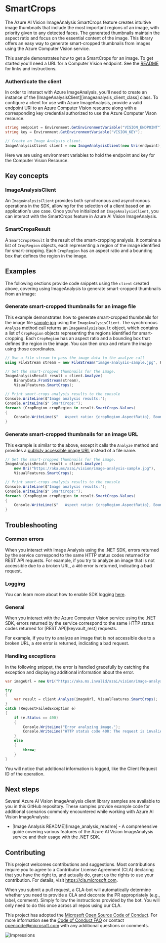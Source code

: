 # SmartCrops

The Azure AI Vision ImageAnalysis SmartCrops feature creates intuitive image thumbnails that include the most important regions of an image, with priority given to any detected faces. The generated thumbnails maintain the aspect ratio and focus on the essential content of the image. This library offers an easy way to generate smart-cropped thumbnails from images using the Azure Computer Vision service.

This sample demonstrates how to get a SmartCrops for an image. To get started you'll need a URL for a Computer Vision endpoint. See the [README](https://github.com/Azure/azure-sdk-for-net/blob/main/sdk/vision/Azure.AI.Vision.ImageAnalysis/README.md) for links and instructions.

### Authenticate the client

In order to interact with Azure ImageAnalysis, you'll need to create an instance of the [ImageAnalysisClient][imageanalysis_client_class]
class. To configure a client for use with Azure ImageAnalysis, provide a valid endpoint URI to an Azure Computer Vision resource
along with a corresponding key credential authorized to use the Azure Computer Vison resource.

```C# Snippet:ImageAnalysisAuth
string endpoint = Environment.GetEnvironmentVariable("VISION_ENDPOINT");
string key = Environment.GetEnvironmentVariable("VISION_KEY");

// Create an Image Analysis client.
ImageAnalysisClient client = new ImageAnalysisClient(new Uri(endpoint), new AzureKeyCredential(key));
```

Here we are using environment variables to hold the endpoint and key for the Computer Vision Resource.

## Key concepts

### ImageAnalysisClient

An `ImageAnalysisClient` provides both synchronous and asynchronous operations in the SDK, allowing for the selection of a client based on an application's use case. Once you've initialized an `ImageAnalysisClient`, you can interact with the SmartCrops feature in Azure AI Vision ImageAnalysis.

### SmartCropsResult

A `SmartCropsResult` is the result of the smart-cropping analysis. It contains a list of `CropRegion` objects, each representing a region of the image identified for smart-cropping. Each `CropRegion` has an aspect ratio and a bounding box that defines the region in the image.

## Examples

The following sections provide code snippets using the `client` created above, covering using ImageAnalysis to generate smart-cropped thumbnails from an image:

### Generate smart-cropped thumbnails for an image file

This example demonstrates how to generate smart-cropped thumbnails for the image file [sample.jpg](https://aka.ms/azai/vision/image-analysis-sample.jpg) using the `ImageAnalysisClient`. The synchronous `Analyze` method call returns an `ImageAnalysisResult` object, which contains a list of `CropRegion` objects representing the regions identified for smart-cropping. Each `CropRegion` has an aspect ratio and a bounding box that defines the region in the image. You can then crop and return the image using those coordinates.

```C# Snippet:ImageAnalysisSmartCropsFromFile
// Use a file stream to pass the image data to the analyze call
using FileStream stream = new FileStream("image-analysis-sample.jpg", FileMode.Open);

// Get the smart-cropped thumbnails for the image. 
ImageAnalysisResult result = client.Analyze(
    BinaryData.FromStream(stream),
    VisualFeatures.SmartCrops);

// Print smart-crops analysis results to the console
Console.WriteLine($"Image analysis results:");
Console.WriteLine($" SmartCrops:");
foreach (CropRegion cropRegion in result.SmartCrops.Values)
{
    Console.WriteLine($"   Aspect ratio: {cropRegion.AspectRatio}, Bounding box: {cropRegion.BoundingBox}");
}
```

### Generate smart-cropped thumbnails for an image URL

This example is similar to the above, except it calls the `Analyze` method and provides a [publicly accessible image URL](https://aka.ms/azai/vision/image-analysis-sample.jpg) instead of a file name.

```C# Snippet:ImageAnalysisSmartCropsFromUrl
// Get the smart-cropped thumbnails for the image. 
ImageAnalysisResult result = client.Analyze(
    new Uri("https://aka.ms/azai/vision/image-analysis-sample.jpg"),
    VisualFeatures.SmartCrops);

// Print smart-crops analysis results to the console
Console.WriteLine($"Image analysis results:");
Console.WriteLine($" SmartCrops:");
foreach (CropRegion cropRegion in result.SmartCrops.Values)
{
    Console.WriteLine($"   Aspect ratio: {cropRegion.AspectRatio}, Bounding box: {cropRegion.BoundingBox}");
}
```

## Troubleshooting

### Common errors
When you interact with Image Analysis using the .NET SDK, errors returned by the service correspond to the same HTTP status codes returned for REST API requests. For example, if you try to analyze an image that is not accessible due to a broken URL, a `400` error is returned, indicating a bad request.

### Logging
You can learn more about how to enable SDK logging [here](https://learn.microsoft.com/dotnet/azure/sdk/logging).

### General

When you interact with the Azure Computer Vision service using the .NET SDK, errors returned by the service correspond to the same HTTP status codes returned for [REST API][keyvault_rest] requests.

For example, if you try to analyze an image that is not accessible due to a broken URL, a `400` error is returned, indicating a bad request.

### Handling exceptions

In the following snippet, the error is handled gracefully by catching the exception and displaying additional information about the error.

```C# Snippet:ImageAnalysisSmartCropsException
var imageUrl = new Uri("https://aka.ms.invalid/azai/vision/image-analysis-sample.jpg");

try
{
    var result = client.Analyze(imageUrl, VisualFeatures.SmartCrops);
}
catch (RequestFailedException e)
{
    if (e.Status == 400)
    {
        Console.WriteLine("Error analyzing image.");
        Console.WriteLine("HTTP status code 400: The request is invalid or malformed.");
    }
    else
    {
        throw;
    }
}
```

You will notice that additional information is logged, like the Client Request ID of the operation.

## Next steps

Several Azure AI Vision ImageAnalysis client library samples are available to you in this GitHub repository. These samples provide example code for additional scenarios commonly encountered while working with Azure AI Vision ImageAnalysis:

* [Image Analysis README][image_analysis_readme] - A comprehensive guide covering various features of the Azure AI Vision ImageAnalysis service and their usage with the .NET SDK.

## Contributing

This project welcomes contributions and suggestions. Most contributions require you to agree to a Contributor License Agreement (CLA) declaring that you have the right to, and actually do, grant us the rights to use your contribution. For details, visit https://cla.microsoft.com.

When you submit a pull request, a CLA-bot will automatically determine whether you need to provide a CLA and decorate the PR appropriately (e.g., label, comment). Simply follow the instructions provided by the bot. You will only need to do this once across all repos using our CLA.

This project has adopted the [Microsoft Open Source Code of Conduct](https://opensource.microsoft.com/codeofconduct/). For more information see the [Code of Conduct FAQ](https://opensource.microsoft.com/codeofconduct/faq/) or contact [opencode@microsoft.com](mailto:opencode@microsoft.com) with any additional questions or comments.

![Impressions](https://azure-sdk-impressions.azurewebsites.net/api/impressions/azure-sdk-for-net%2Fsdk%2Fvision%2FAzure.AI.Vision.ImageAnalysis%2FREADME.png)

<!-- LINKS -->
[image_analysis_overview]: https://learn.microsoft.com/azure/ai-services/computer-vision/overview-image-analysis?tabs=4-0
[azure_sub]: https://azure.microsoft.com/free/dotnet/